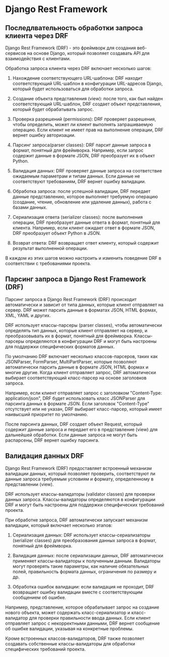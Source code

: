 # Django Rest Framework

## Последлвательность обработки запроса клиента через DRF

Django Rest Framework (DRF) - это фреймворк для создания веб-сервисов на основе Django, который позволяет создавать API для взаимодействия с клиентами.

Обработка запроса клиента через DRF включает несколько шагов:

1. Нахождение соответствующего URL-шаблона: DRF находит соответствующий URL-шаблон в конфигурации URL-адресов Django, который будет использоваться для обработки запроса.

2. Создание объекта представления (view): после того, как был найден соответствующий URL-шаблон, DRF создает объект представления, который будет обрабатывать запрос.

3. Проверка разрешений (permissions): DRF проверяет разрешения, чтобы определить, может ли клиент выполнять запрашиваемую операцию. Если клиент не имеет прав на выполнение операции, DRF вернет ошибку авторизации.

4. Парсинг запроса(parser classes): DRF парсит данные запроса в формат, понятный для фреймворка. Например, если запрос содержит данные в формате JSON, DRF преобразует их в объект Python.

5. Валидация данных: DRF проверяет данные запроса на соответствие ожидаемым параметрам и типам данных. Если данные не соответствуют требованиям, DRF вернет ошибку валидации.

6. Обработка запроса: после успешной валидации, DRF передает данные представлению, которое выполняет требуемую операцию (создание, чтение, обновление или удаление данных), работа с базами данных.

7. Сериализация ответа (serializer classes): после выполнения операции, DRF преобразует данные ответа в формат, понятный для клиента. Например, если клиент ожидает ответ в формате JSON, DRF преобразует объект Python в JSON.

8. Возврат ответа: DRF возвращает ответ клиенту, который содержит результат выполненной операции.

В каждом из этих шагов можно настроить и изменить поведение DRF в соответствии с требованиями проекта.

## Парсинг запроса в Django Rest Framework (DRF)

Парсинг запроса в Django Rest Framework (DRF) происходит автоматически и зависит от типа данных, которые клиент отправляет на сервер. DRF может парсить данные в форматах JSON, HTML формах, XML, YAML и других.

DRF использует классы-парсеры (parser classes), чтобы автоматически определять тип данных, которые клиент отправляет на сервер, и преобразовывать их в формат, понятный для фреймворка. Классы-парсеры определяются в конфигурации DRF и могут быть настроены для поддержки специфических форматов данных.

По умолчанию DRF включает несколько классов-парсеров, таких как JSONParser, FormParser, MultiPartParser, которые позволяют автоматически парсить данные в формате JSON, HTML формах и многие другие. Когда клиент отправляет запрос, DRF автоматически выбирает соответствующий класс-парсер на основе заголовков запроса.

Например, если клиент отправляет запрос с заголовком "Content-Type: application/json", DRF будет использовать класс JSONParser для парсинга данных в формате JSON. Если заголовок "Content-Type" отсутствует или не указан, DRF выбирает класс-парсер, который имеет наивысший приоритет по умолчанию.

После парсинга данных, DRF создает объект Request, который содержит данные запроса и передает его в представление (view) для дальнейшей обработки. Если данные запроса не могут быть распарсены, DRF вернет ошибку парсинга.

## Валидация данных DRF

Django Rest Framework (DRF) предоставляет встроенный механизм валидации данных, который позволяет проверить, соответствуют ли данные запроса требуемым условиям и формату, определенному в представлении (view).

DRF использует классы-валидаторы (validator classes) для проверки данных запроса. Классы-валидаторы определяются в конфигурации DRF и могут быть настроены для поддержки специфических требований проекта.

При обработке запроса, DRF автоматически запускает механизм валидации, который включает несколько этапов:

1. Сериализация данных: DRF использует классы-сериализаторы (serializer classes) для преобразования данных запроса в формат, понятный для фреймворка.

2. Валидация данных: после сериализации данных, DRF автоматически применяет классы-валидаторы к полученным данным. Валидаторы могут проверять такие параметры, как наличие обязательных полей, правильность формата данных, ограничения по размеру и др.

3. Обработка ошибок валидации: если валидация не проходит, DRF возвращает ошибку валидации вместе с соответствующим сообщением об ошибке.

Например, представление, которое обрабатывает запрос на создание нового объекта, может содержать класс-сериализатор и класс-валидатор для проверки правильности ввода данных. Если клиент отправляет запрос с некорректными данными, DRF вернет сообщение об ошибке валидации, указывая на конкретные проблемы.

Кроме встроенных классов-валидаторов, DRF также позволяет создавать собственные классы-валидаторы для обработки специфических требований проекта.
